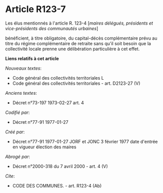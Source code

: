 # Article R123-7

Les élus mentionnés à l'article R. 123-4 [*maires délégués, présidents et vice-présidents des communautés urbaines*]

bénéficient, à titre obligatoire, du capital-décès complémentaire prévu au titre du régime complémentaire de retraite sans
qu'il soit besoin que la collectivité locale prenne une délibération particulière à cet effet.

**Liens relatifs à cet article**

_Nouveaux textes_:

  - Code général des collectivités territoriales L
  - Code général des collectivités territoriales - art. D2123-27 (V)

_Anciens textes_:

  - Décret n°73-197 1973-02-27 art. 4

_Codifié par_:

  - Décret n°77-91 1977-01-27

_Créé par_:

  - Décret n°77-91 1977-01-27 JORF et JONC 3 février 1977 date d'entrée en vigueur élection des maires

_Abrogé par_:

  - Décret n°2000-318 du 7 avril 2000 - art. 4 (V)

_Cite_:

  - CODE DES COMMUNES. - art. R123-4 (Ab)
